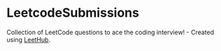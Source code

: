 # LeetcodeSubmissions
Collection of LeetCode questions to ace the coding interview! - Created using [LeetHub](https://github.com/QasimWani/LeetHub).
